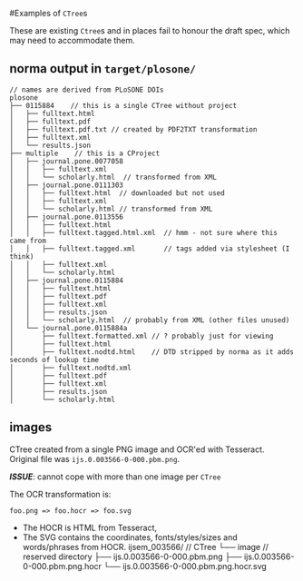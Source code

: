 #Examples of `CTree`s

These are existing `Ctree`s and in places fail to honour the draft spec, which may need to accommodate them.

## norma output in `target/plosone/`

```
// names are derived from PLoSONE DOIs
plosone
├── 0115884    // this is a single CTree without project
│   ├── fulltext.html
│   ├── fulltext.pdf
│   ├── fulltext.pdf.txt // created by PDF2TXT transformation
│   ├── fulltext.xml
│   └── results.json
├── multiple    // this is a CProject
│   ├── journal.pone.0077058
│   │   ├── fulltext.xml
│   │   └── scholarly.html  // transformed from XML
│   ├── journal.pone.0111303
│   │   ├── fulltext.html  // downloaded but not used
│   │   ├── fulltext.xml
│   │   └── scholarly.html // transformed from XML 
│   ├── journal.pone.0113556
│   │   ├── fulltext.html
│   │   ├── fulltext.tagged.html.xml  // hmm - not sure where this came from
│   │   ├── fulltext.tagged.xml       // tags added via stylesheet (I think)
│   │   ├── fulltext.xml
│   │   └── scholarly.html
│   ├── journal.pone.0115884
│   │   ├── fulltext.html
│   │   ├── fulltext.pdf
│   │   ├── fulltext.xml
│   │   ├── results.json
│   │   └── scholarly.html  // probably from XML (other files unused)
│   └── journal.pone.0115884a
│       ├── fulltext.formatted.xml // ? probably just for viewing
│       ├── fulltext.html
│       ├── fulltext.nodtd.html    // DTD stripped by norma as it adds seconds of lookup time
│       ├── fulltext.nodtd.xml
│       ├── fulltext.pdf
│       ├── fulltext.xml
│       ├── results.json
│       └── scholarly.html
```

## images

CTree created from a single PNG image and OCR'ed with Tesseract. Original file was `ijs.0.003566-0-000.pbm.png`. 

***ISSUE***: cannot cope with more than one image per `CTree`

The OCR transformation is:
```
foo.png => foo.hocr => foo.svg
```

* The HOCR is HTML from Tesseract, 
* The SVG contains the coordinates, fonts/styles/sizes and words/phrases from HOCR.
ijsem_003566/    // CTree
└── image        // reserved directory
    ├── ijs.0.003566-0-000.pbm.png
    ├── ijs.0.003566-0-000.pbm.png.hocr
    └── ijs.0.003566-0-000.pbm.png.hocr.svg

```
